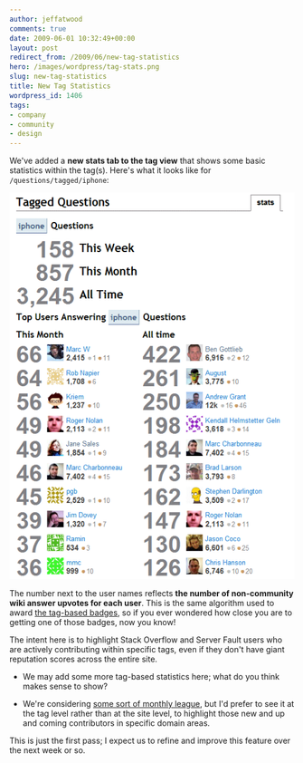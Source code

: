 ```yaml
---
author: jeffatwood
comments: true
date: 2009-06-01 10:32:49+00:00
layout: post
redirect_from: /2009/06/new-tag-statistics
hero: /images/wordpress/tag-stats.png
slug: new-tag-statistics
title: New Tag Statistics
wordpress_id: 1406
tags:
- company
- community
- design
---
```



We've added a **new stats tab to the tag view** that shows some basic statistics within the tag(s). Here's what it looks like for `/questions/tagged/iphone`:



![tag-stats](/images/wordpress/tag-stats.png)



The number next to the user names reflects **the number of non-community wiki answer upvotes for each user**. This is the same algorithm used to award [the tag-based badges](http://blog.stackoverflow.com/2009/02/specialist-badge-implemented/), so if you ever wondered how close you are to getting one of those badges, now you know!



The intent here is to highlight Stack Overflow and Server Fault users who are actively contributing within specific tags, even if they don't have giant reputation scores across the entire site. 







  * We may add some more tag-based statistics here; what do you think makes sense to show?

  * We're considering [some sort of monthly league](http://stackoverflow.uservoice.com/pages/1722-general/suggestions/95721-monthly-league-for-reputation), but I'd prefer to see it at the tag level rather than at the site level, to highlight those new and up and coming contributors in specific domain areas.




This is just the first pass; I expect us to refine and improve this feature over the next week or so.


